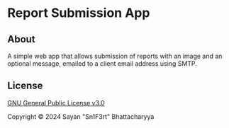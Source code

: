 # Report Submission App

## About

A simple web app that allows submission of reports with an image and an optional message, emailed to a client email address using SMTP.

## License

[GNU General Public License v3.0](LICENSE)

Copyright &copy; 2024 Sayan "Sn1F3rt" Bhattacharyya
